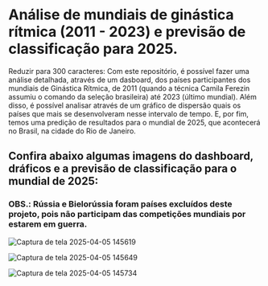 # Análise de mundiais de ginástica rítmica (2011 - 2023) e previsão de classificação para 2025.
Reduzir para 300 caracteres: Com este repositório, é possível fazer uma análise detalhada, através de um dasboard, dos países participantes dos mundiais de Ginástica Rítmica, de 2011 (quando a técnica Camila Ferezin assumiu o comando da seleção brasileira) até 2023 (último mundial). Além disso, é possível analisar através de um gráfico de dispersão quais os países que mais se desenvolveram nesse intervalo de tempo. E, por fim, temos uma predição de resultados para o mundial de 2025, que acontecerá no Brasil, na cidade do Rio de Janeiro.

## Confira abaixo algumas imagens do dashboard, dráficos e a previsão de classificação para o mundial de 2025:
### OBS.: Rússia e Bielorússia foram países excluídos deste projeto, pois não participam das competições mundiais por estarem em guerra.

![Captura de tela 2025-04-05 145619](https://github.com/user-attachments/assets/646011bb-6ae6-4c79-982b-60c791fcdb9e)

![Captura de tela 2025-04-05 145649](https://github.com/user-attachments/assets/84f79a0e-b345-4822-9e2b-c5262a6d1433)

![Captura de tela 2025-04-05 145734](https://github.com/user-attachments/assets/cec17b7b-a430-4324-9c19-816a8d914ce0)
